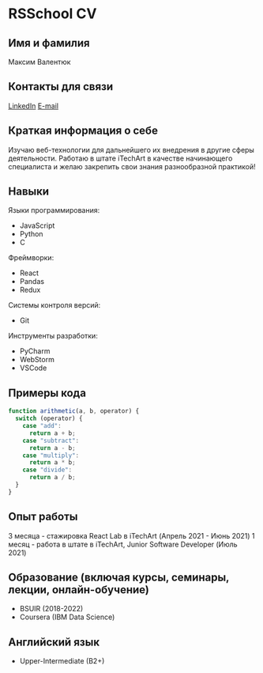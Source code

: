 # RSSchool CV

## Имя и фамилия

Максим Валентюк

## Контакты для связи

[LinkedIn](https://www.linkedin.com/in/amadeustwi/)
[E-mail](mailto:makc4ik@gmail.com)

## Краткая информация о себе

Изучаю веб-технологии для дальнейшего их внедрения в другие сферы деятельности. Работаю в штате iTechArt в качестве начинающего специалиста и желаю закрепить свои знания разнообразной практикой!

## Навыки

Языки программирования:

- JavaScript
- Python
- C

Фреймворки:

- React
- Pandas
- Redux

Системы контроля версий:

- Git

Инструменты разработки:

- PyCharm
- WebStorm
- VSCode

## Примеры кода

```javascript
function arithmetic(a, b, operator) {
  switch (operator) {
    case "add":
      return a + b;
    case "subtract":
      return a - b;
    case "multiply":
      return a * b;
    case "divide":
      return a / b;
  }
}
```

## Опыт работы

3 месяца - стажировка React Lab в iTechArt (Апрель 2021 - Июнь 2021)
1 месяц - работа в штате в iTechArt, Junior Software Developer (Июль 2021)

## Образование (включая курсы, семинары, лекции, онлайн-обучение)

- BSUIR (2018-2022)
- Coursera (IBM Data Science)

## Английский язык

- Upper-Intermediate (B2+)
